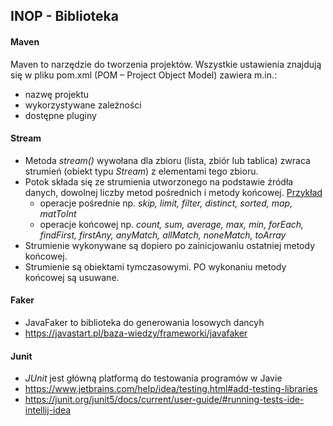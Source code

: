 ## INOP - Biblioteka

#### Maven

Maven to narzędzie do tworzenia projektów. Wszystkie ustawienia znajdują się w pliku pom.xml (POM – Project Object Model) zawiera m.in.:
- nazwę projektu
- wykorzystywane zależności 
- dostępne pluginy

#### Stream

- Metoda *stream()* wywołana dla zbioru (lista, zbiór lub tablica) zwraca strumień (obiekt typu *Stream*) z elementami tego zbioru.
- Potok składa się ze strumienia utworzonego na podstawie źródła danych, dowolnej liczby metod pośrednich i metody końcowej. [Przykład](src/main/java/com/github/mako321/Repositories/CallSlipInMemoryRepository.java)
    - operacje pośrednie np. *skip, limit, filter, distinct, sorted, map, matToInt*
    - operacje końcowej np. *count, sum, average, max, min, forEach, findFirst, firstAny, anyMatch, allMatch, noneMatch, toArray*
- Strumienie wykonywane są dopiero po zainicjowaniu ostatniej metody końcowej.
- Strumienie są obiektami tymczasowymi. PO wykonaniu metody końcowej są usuwane.

#### Faker 

- JavaFaker to biblioteka do generowania losowych dancyh
- https://javastart.pl/baza-wiedzy/frameworki/javafaker

#### Junit

- *JUnit* jest główną platformą do testowania programów w Javie
- https://www.jetbrains.com/help/idea/testing.html#add-testing-libraries
- https://junit.org/junit5/docs/current/user-guide/#running-tests-ide-intellij-idea


